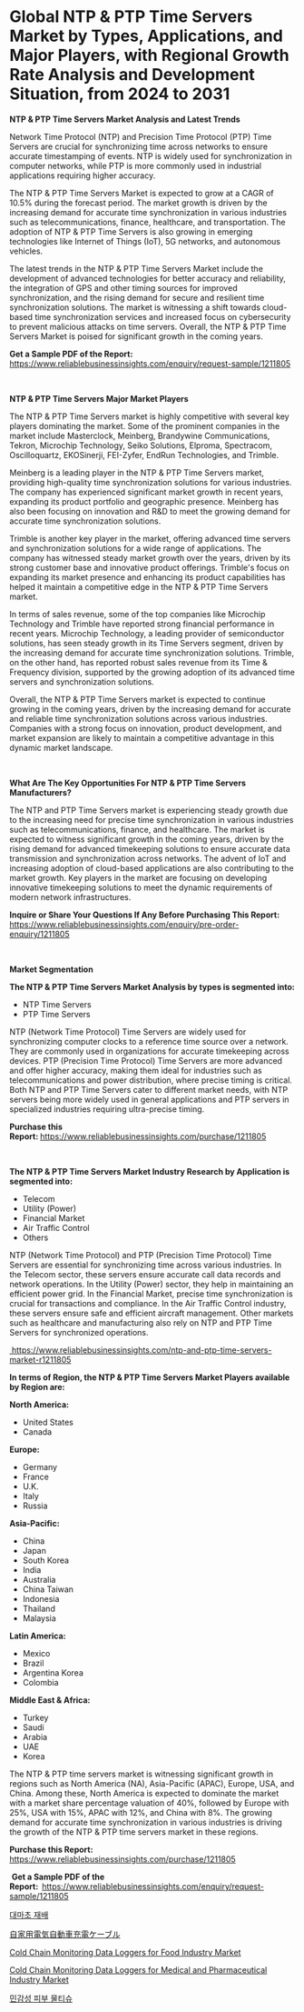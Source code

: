 <p><h1>Global NTP & PTP Time Servers Market by Types, Applications, and Major Players, with Regional Growth Rate Analysis and Development Situation, from 2024 to 2031</h1></p><p><strong>NTP & PTP Time Servers Market Analysis and Latest Trends</strong></p>
<p><p>Network Time Protocol (NTP) and Precision Time Protocol (PTP) Time Servers are crucial for synchronizing time across networks to ensure accurate timestamping of events. NTP is widely used for synchronization in computer networks, while PTP is more commonly used in industrial applications requiring higher accuracy.</p><p>The NTP & PTP Time Servers Market is expected to grow at a CAGR of 10.5% during the forecast period. The market growth is driven by the increasing demand for accurate time synchronization in various industries such as telecommunications, finance, healthcare, and transportation. The adoption of NTP & PTP Time Servers is also growing in emerging technologies like Internet of Things (IoT), 5G networks, and autonomous vehicles.</p><p>The latest trends in the NTP & PTP Time Servers Market include the development of advanced technologies for better accuracy and reliability, the integration of GPS and other timing sources for improved synchronization, and the rising demand for secure and resilient time synchronization solutions. The market is witnessing a shift towards cloud-based time synchronization services and increased focus on cybersecurity to prevent malicious attacks on time servers. Overall, the NTP & PTP Time Servers Market is poised for significant growth in the coming years.</p></p>
<p><strong>Get a Sample PDF of the Report:&nbsp;</strong> <a href="https://www.reliablebusinessinsights.com/enquiry/request-sample/1211805">https://www.reliablebusinessinsights.com/enquiry/request-sample/1211805</a></p>
<p>&nbsp;</p>
<p><strong>NTP & PTP Time Servers Major Market Players</strong></p>
<p><p>The NTP & PTP Time Servers market is highly competitive with several key players dominating the market. Some of the prominent companies in the market include Masterclock, Meinberg, Brandywine Communications, Tekron, Microchip Technology, Seiko Solutions, Elproma, Spectracom, Oscilloquartz, EKOSinerji, FEI-Zyfer, EndRun Technologies, and Trimble.</p><p>Meinberg is a leading player in the NTP & PTP Time Servers market, providing high-quality time synchronization solutions for various industries. The company has experienced significant market growth in recent years, expanding its product portfolio and geographic presence. Meinberg has also been focusing on innovation and R&D to meet the growing demand for accurate time synchronization solutions.</p><p>Trimble is another key player in the market, offering advanced time servers and synchronization solutions for a wide range of applications. The company has witnessed steady market growth over the years, driven by its strong customer base and innovative product offerings. Trimble's focus on expanding its market presence and enhancing its product capabilities has helped it maintain a competitive edge in the NTP & PTP Time Servers market.</p><p>In terms of sales revenue, some of the top companies like Microchip Technology and Trimble have reported strong financial performance in recent years. Microchip Technology, a leading provider of semiconductor solutions, has seen steady growth in its Time Servers segment, driven by the increasing demand for accurate time synchronization solutions. Trimble, on the other hand, has reported robust sales revenue from its Time & Frequency division, supported by the growing adoption of its advanced time servers and synchronization solutions.</p><p>Overall, the NTP & PTP Time Servers market is expected to continue growing in the coming years, driven by the increasing demand for accurate and reliable time synchronization solutions across various industries. Companies with a strong focus on innovation, product development, and market expansion are likely to maintain a competitive advantage in this dynamic market landscape.</p></p>
<p>&nbsp;</p>
<p><strong>What Are The Key Opportunities For NTP & PTP Time Servers Manufacturers?</strong></p>
<p><p>The NTP and PTP Time Servers market is experiencing steady growth due to the increasing need for precise time synchronization in various industries such as telecommunications, finance, and healthcare. The market is expected to witness significant growth in the coming years, driven by the rising demand for advanced timekeeping solutions to ensure accurate data transmission and synchronization across networks. The advent of IoT and increasing adoption of cloud-based applications are also contributing to the market growth. Key players in the market are focusing on developing innovative timekeeping solutions to meet the dynamic requirements of modern network infrastructures.</p></p>
<p><strong>Inquire or Share Your Questions If Any Before Purchasing This Report:</strong> <a href="https://www.reliablebusinessinsights.com/enquiry/pre-order-enquiry/1211805">https://www.reliablebusinessinsights.com/enquiry/pre-order-enquiry/1211805</a></p>
<p>&nbsp;</p>
<p><strong>Market Segmentation</strong></p>
<p><strong>The NTP & PTP Time Servers Market Analysis by types is segmented into:</strong></p>
<p><ul><li>NTP Time Servers</li><li>PTP Time Servers</li></ul></p>
<p><p>NTP (Network Time Protocol) Time Servers are widely used for synchronizing computer clocks to a reference time source over a network. They are commonly used in organizations for accurate timekeeping across devices. PTP (Precision Time Protocol) Time Servers are more advanced and offer higher accuracy, making them ideal for industries such as telecommunications and power distribution, where precise timing is critical. Both NTP and PTP Time Servers cater to different market needs, with NTP servers being more widely used in general applications and PTP servers in specialized industries requiring ultra-precise timing.</p></p>
<p><strong>Purchase this Report:&nbsp;</strong><a href="https://www.reliablebusinessinsights.com/purchase/1211805">https://www.reliablebusinessinsights.com/purchase/1211805</a></p>
<p>&nbsp;</p>
<p><strong>The NTP & PTP Time Servers Market Industry Research by Application is segmented into:</strong></p>
<p><ul><li>Telecom</li><li>Utility (Power)</li><li>Financial Market</li><li>Air Traffic Control</li><li>Others</li></ul></p>
<p><p>NTP (Network Time Protocol) and PTP (Precision Time Protocol) Time Servers are essential for synchronizing time across various industries. In the Telecom sector, these servers ensure accurate call data records and network operations. In the Utility (Power) sector, they help in maintaining an efficient power grid. In the Financial Market, precise time synchronization is crucial for transactions and compliance. In the Air Traffic Control industry, these servers ensure safe and efficient aircraft management. Other markets such as healthcare and manufacturing also rely on NTP and PTP Time Servers for synchronized operations.</p></p>
<p><a href="https://www.reliablebusinessinsights.com/ntp-and-ptp-time-servers-market-r1211805">&nbsp;https://www.reliablebusinessinsights.com/ntp-and-ptp-time-servers-market-r1211805</a></p>
<p><strong>In terms of Region, the NTP & PTP Time Servers Market Players available by Region are:</strong></p>
<p>
    <p> <strong> North America: </strong>
        <ul>
            <li>United States</li>
            <li>Canada</li>
        </ul>
        </p> 
    <p> <strong> Europe: </strong>
        <ul>
            <li>Germany</li>
            <li>France</li>
            <li>U.K.</li>
            <li>Italy</li>
            <li>Russia</li>
        </ul>
        </p> 
    <p> <strong> Asia-Pacific: </strong>
        <ul>
            <li>China</li>
            <li>Japan</li>
            <li>South Korea</li>
            <li>India</li>
            <li>Australia</li>
            <li>China Taiwan</li>
            <li>Indonesia</li>
            <li>Thailand</li>
            <li>Malaysia</li>
        </ul>
        </p> 
    <p> <strong> Latin America: </strong>
        <ul>
            <li>Mexico</li>
            <li>Brazil</li>
            <li>Argentina Korea</li>
            <li>Colombia</li>
        </ul>
        </p> 
    <p> <strong> Middle East & Africa: </strong>
        <ul>
            <li>Turkey</li>
            <li>Saudi</li>
            <li>Arabia</li>
            <li>UAE</li>
            <li>Korea</li>
        </ul>
    </p>
    </p>
<p><p>The NTP & PTP time servers market is witnessing significant growth in regions such as North America (NA), Asia-Pacific (APAC), Europe, USA, and China. Among these, North America is expected to dominate the market with a market share percentage valuation of 40%, followed by Europe with 25%, USA with 15%, APAC with 12%, and China with 8%. The growing demand for accurate time synchronization in various industries is driving the growth of the NTP & PTP time servers market in these regions.</p></p>
<p><strong>Purchase this Report: </strong><a href="https://www.reliablebusinessinsights.com/purchase/1211805">https://www.reliablebusinessinsights.com/purchase/1211805</a></p>
<p>&nbsp;<strong>Get a Sample PDF of the Report:&nbsp;&nbsp;</strong><a href="https://www.reliablebusinessinsights.com/enquiry/request-sample/1211805">https://www.reliablebusinessinsights.com/enquiry/request-sample/1211805</a></p>
<p><strong></strong></p>
<p><p><a href="https://github.com/solomonbode85/Market-Research-Report-List-1/blob/main/360002995180.md">대마초 재배</a></p><p><a href="https://github.com/xnljig2898992/Market-Research-Report-List-2/blob/main/2921008101620.md">自家用電気自動車充電ケーブル</a></p><p><a href="https://issuu.com/reportprime-2/docs/cold-chain-monitoring-data-loggers-for-food-indust">Cold Chain Monitoring Data Loggers for Food Industry Market</a></p><p><a href="https://issuu.com/reportprime-2/docs/cold-chain-monitoring-data-loggers-for-medical-and">Cold Chain Monitoring Data Loggers for Medical and Pharmaceutical Industry Market</a></p><p><a href="https://github.com/apple8975768/Market-Research-Report-List-1/blob/main/323811095181.md">민감성 피부 물티슈</a></p></p>